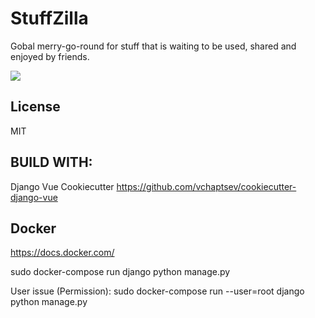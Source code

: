 StuffZilla
==========

Gobal merry-go-round for stuff that is waiting to be used, shared and enjoyed by friends.

  <a href="https://github.com/vchaptsev/cookiecutter-django-vue">
      <img src="https://img.shields.io/badge/built%20with-Cookiecutter%20Django%20Vue-blue.svg" />
  </a>


  ## License
  MIT

  ## BUILD WITH:
  Django Vue Cookiecutter
  https://github.com/vchaptsev/cookiecutter-django-vue  

  ## Docker
  https://docs.docker.com/

  sudo docker-compose run django python manage.py <command>

  User issue (Permission):
  sudo docker-compose run --user=root django python manage.py <command>
